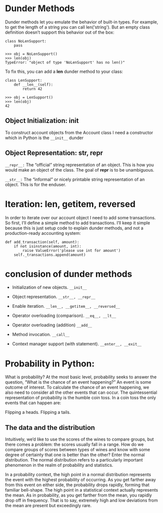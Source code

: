# Dunder Methods

Dunder methods let you emulate the behavior of built-in types. For example, to get the length of a string you can call len('string'). But an empty class definition doesn’t support this behavior out of the box:

```
class NoLenSupport:
    pass

>>> obj = NoLenSupport()
>>> len(obj)
TypeError: "object of type 'NoLenSupport' has no len()"

```
To fix this, you can add a __len__ dunder method to your class:

```
class LenSupport:
    def __len__(self):
        return 42

>>> obj = LenSupport()
>>> len(obj)
42
```

## Object Initialization: __init__

To construct account objects from the Account class I need a constructor which in Python is the ```__init__``` dunder



## Object Representation: __str__, __repr__

```__repr__:``` The “official” string representation of an object. This is how you would make an object of the class. The goal of __repr__ is to be unambiguous.


```__str__:``` The “informal” or nicely printable string representation of an object. This is for the enduser.

# Iteration: __len__, __getitem__, __reversed__


In order to iterate over our account object I need to add some transactions. So first, I’ll define a simple method to add transactions. I’ll keep it simple because this is just setup code to explain dunder methods, and not a production-ready accounting system:
```
def add_transaction(self, amount):
    if not isinstance(amount, int):
        raise ValueError('please use int for amount')
    self._transactions.append(amount)

 ```

# conclusion of dunder methods
- Initialization of new objects. ```__init__```

- Object representation. ```__str__, __repr__```

- Enable iteration. ```__len__, __getitem__, __reversed__```

- Operator overloading (comparison). ```__eq__, __lt__```

- Operator overloading (addition) ```__add__```

- Method invocation. ```__call__```

- Context manager support (with statement). ```__enter__, __exit__```


# Probability in Python:

What is probability?
At the most basic level, probability seeks to answer the question, “What is the chance of an event happening?” An event is some outcome of interest. To calculate the chance of an event happening, we also need to consider all the other events that can occur. The quintessential representation of probability is the humble coin toss. In a coin toss the only events that can happen are:

Flipping a heads.
Flipping a tails.


## The data and the distribution
Intuitively, we’d like to use the scores of the wines to compare groups, but there comes a problem: the scores usually fall in a range. How do we compare groups of scores between types of wines and know with some degree of certainty that one is better than the other? Enter the normal distribution. The normal distribution refers to a particularly important phenomenon in the realm of probability and statistics.

In a probability context, the high point in a normal distribution represents the event with the highest probability of occurring. As you get farther away from this event on either side, the probability drops rapidly, forming that familiar bell-shape. The high point in a statistical context actually represents the mean. As in probability, as you get farther from the mean, you rapidly drop off in frequency. That is to say, extremely high and low deviations from the mean are present but exceedingly rare.